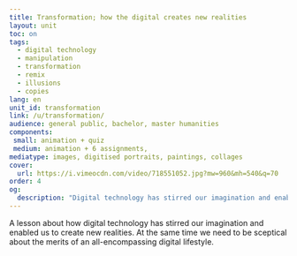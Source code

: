 ```yaml
---
title: Transformation; how the digital creates new realities
layout: unit
toc: on
tags:
  - digital technology
  - manipulation
  - transformation
  - remix
  - illusions
  - copies
lang: en
unit_id: transformation
link: /u/transformation/
audience: general public, bachelor, master humanities
components:
 small: animation + quiz
 medium: animation + 6 assignments,   
mediatype: images, digitised portraits, paintings, collages
cover:
  url: https://i.vimeocdn.com/video/718551052.jpg?mw=960&mh=540&q=70
order: 4
og:
  description: "Digital technology has stirred our imagination and enabled us to create new realities"
---
```


A lesson about how digital technology has stirred our imagination and enabled us to create new realities. At the same time we need to be sceptical about the merits of an all-encompassing digital lifestyle.



<!-- more -->
